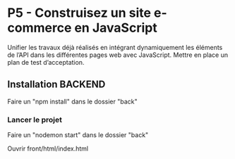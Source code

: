 # P5 - Construisez un site e-commerce en JavaScript
Unifier les travaux déjà réalisés en intégrant dynamiquement les éléments de l’API dans les différentes pages web avec JavaScript.
Mettre en place un plan de test d’acceptation.

## Installation BACKEND 

Faire un "npm install" dans le dossier "back"

### Lancer le projet

Faire un "nodemon start" dans le dossier "back"

Ouvrir front/html/index.html
